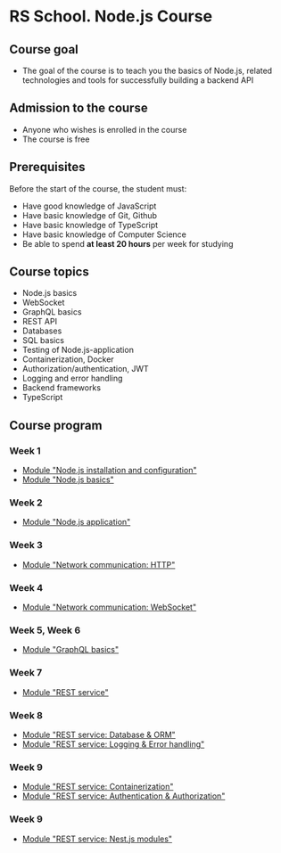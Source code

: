 # RS School. Node.js Course

## Course goal

- The goal of the course is to teach you the basics of Node.js, related technologies and tools for successfully building a backend API

## Admission to the course

- Anyone who wishes is enrolled in the course
- The course is free

## Prerequisites

Before the start of the course, the student must:  
- Have good knowledge of JavaScript
- Have basic knowledge of Git, Github
- Have basic knowledge of TypeScript
- Have basic knowledge of Computer Science
- Be able to spend **at least 20 hours** per week for studying

## Course topics

- Node.js basics
- WebSocket
- GraphQL basics
- REST API
- Databases
- SQL basics
- Testing of Node.js-application
- Containerization, Docker
- Authorization/authentication, JWT
- Logging and error handling
- Backend frameworks
- TypeScript

## Course program

### Week 1
- [Module "Node.js installation and configuration"](modules/nodejs-installation/README.md)
- [Module "Node.js basics"](modules/nodejs-basics/README.md)

### Week 2
- [Module "Node.js application"](modules/nodejs-application/README.md)

### Week 3
- [Module "Network communication: HTTP"](modules/crud-api/README.md)

### Week 4
- [Module "Network communication: WebSocket"](modules/websocket/README.md)

### Week 5, Week 6

- [Module "GraphQL basics"](modules/graphql/README.md)

### Week 7
- [Module "REST service"](modules/rest/rest/README.md)

### Week 8
- [Module "REST service: Database & ORM"](modules/rest/database-orm/README.md)
- [Module "REST service: Logging & Error handling"](modules/rest/logging-error-handling/README.md)

### Week 9
- [Module "REST service: Containerization"](modules/rest/containerization/README.md)
- [Module "REST service: Authentication & Authorization"](modules/rest/authentication-jwt/README.md)

### Week 9
- [Module "REST service: Nest.js modules"](modules/rest/nestjs-modules/README.md)
